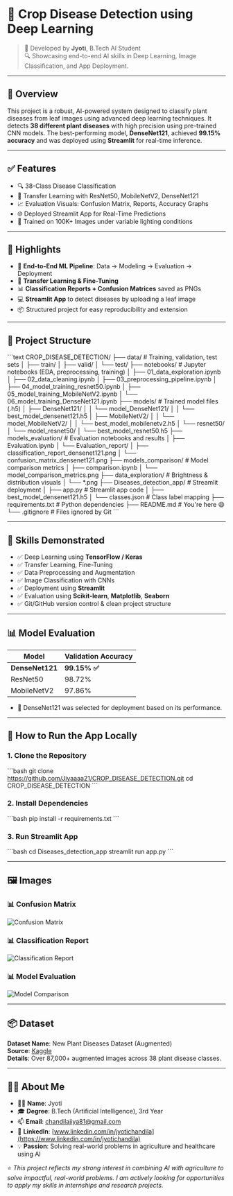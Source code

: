 
# 🌾 Crop Disease Detection using Deep Learning

> 📌 Developed by **Jyoti**, B.Tech AI Student  
> 🔍 Showcasing end-to-end AI skills in Deep Learning, Image Classification, and App Deployment.

---

## 📌 Overview

This project is a robust, AI-powered system designed to classify plant diseases from leaf images using advanced deep learning techniques. It detects **38 different plant diseases** with high precision using pre-trained CNN models. The best-performing model, **DenseNet121**, achieved **99.15% accuracy** and was deployed using **Streamlit** for real-time inference.

---

## ✅ Features

- 🔍 38-Class Disease Classification  
- 🤖 Transfer Learning with ResNet50, MobileNetV2, DenseNet121  
- 📈 Evaluation Visuals: Confusion Matrix, Reports, Accuracy Graphs  
- 🌐 Deployed Streamlit App for Real-Time Predictions  
- 🧠 Trained on 100K+ Images under variable lighting conditions

---

## 🎯 Highlights

- 🔬 **End-to-End ML Pipeline**: Data → Modeling → Evaluation → Deployment  
- 🧪 **Transfer Learning & Fine-Tuning**  
- 📊 **Classification Reports + Confusion Matrices** saved as PNGs  
- 💻 **Streamlit App** to detect diseases by uploading a leaf image  
- 📦 Structured project for easy reproducibility and extension

---

## 📁 Project Structure

\`\`\`text
CROP_DISEASE_DETECTION/
├── data/                        # Training, validation, test sets
│   ├── train/
│   ├── valid/
│   └── test/
├── notebooks/                  # Jupyter notebooks (EDA, preprocessing, training)
│   ├── 01_data_exploration.ipynb
│   ├── 02_data_cleaning.ipynb
│   ├── 03_preprocessing_pipeline.ipynb
│   ├── 04_model_training_resnet50.ipynb
│   ├── 05_model_training_MobileNetV2.ipynb
│   └── 06_model_training_DenseNet121.ipynb
├── models/                     # Trained model files (.h5)
│   ├── DenseNet121/
│   │   └── model_DenseNet121/
│   │       └── best_model_densenet121.h5
│   ├── MobileNetV2/
│   │   └── model_MobileNetV2/
│   │       └── best_model_mobilenetv2.h5
│   └── resnet50/
│       └── model_resnet50/
│           └── best_model_resnet50.h5
├── models_evaluation/          # Evaluation notebooks and results
│   ├── Evaluation.ipynb
│   └── Evaluation_report/
│       ├── classification_report_densenet121.png
│       └── confusion_matrix_densenet121.png
├── models_comparison/          # Model comparison metrics
│   ├── comparison.ipynb
│   └── model_comparison_metrics.png
├── data_exploration/           # Brightness & distribution visuals
│   └── *.png
├── Diseases_detection_app/     # Streamlit deployment
│   ├── app.py                  # Streamlit app code
│   ├── best_model_densenet121.h5
│   └── classes.json            # Class label mapping
├── requirements.txt            # Python dependencies
├── README.md                   # You're here 😄
└── .gitignore                  # Files ignored by Git
\`\`\`

---

## 🧠 Skills Demonstrated

- ✅ Deep Learning using **TensorFlow / Keras**
- ✅ Transfer Learning, Fine-Tuning
- ✅ Data Preprocessing and Augmentation
- ✅ Image Classification with CNNs
- ✅ Deployment using **Streamlit**
- ✅ Evaluation using **Scikit-learn**, **Matplotlib**, **Seaborn**
- ✅ Git/GitHub version control & clean project structure

---

## 📊 Model Evaluation

| Model         | Validation Accuracy |
|---------------|---------------------|
| **DenseNet121** | **99.15% ✅**        |
| ResNet50      | 98.72%              |
| MobileNetV2   | 97.86%              |

- 📌 DenseNet121 was selected for deployment based on its performance.

---

## 🚀 How to Run the App Locally

### 1. Clone the Repository

\`\`\`bash
git clone https://github.com/Jiyaaaa21/CROP_DISEASE_DETECTION.git
cd CROP_DISEASE_DETECTION
\`\`\`

### 2. Install Dependencies

\`\`\`bash
pip install -r requirements.txt
\`\`\`

### 3. Run Streamlit App

\`\`\`bash
cd Diseases_detection_app
streamlit run app.py
\`\`\`

---

## 🖼️ Images

### 📊 Confusion Matrix  
![Confusion Matrix](models_evaluation/Evaluation_report/confusion_matrix_densenet121.png)

### 📊 Classification Report  
![Classification Report](models_evaluation/Evaluation_report/classification_report_densenet121.png)

### 📊 Model Evaluation  
![Model Comparison](models_comparison/model_comparison_metrics.png)

---

## 📦 Dataset

**Dataset Name**: New Plant Diseases Dataset (Augmented)  
**Source**: [Kaggle](https://www.kaggle.com/datasets/vipoooool/new-plant-diseases-dataset)  
**Details**: Over 87,000+ augmented images across 38 plant disease classes.

---

## 👩‍💻 About Me

- 🙋‍♀️ **Name**: Jyoti  
- 🎓 **Degree**: B.Tech (Artificial Intelligence), 3rd Year  
- 📫 **Email**: [chandilajiya81@gmail.com](mailto:chandilajiya81@gmail.com)  
- 🔗 **LinkedIn**: [www.linkedin.com/in/jyotichandila](https://www.linkedin.com/in/jyotichandila)  
- 💡 **Passion**: Solving real-world problems in agriculture and healthcare using AI  

⭐ *This project reflects my strong interest in combining AI with agriculture to solve impactful, real-world problems. I am actively looking for opportunities to apply my skills in internships and research projects.*



 
 